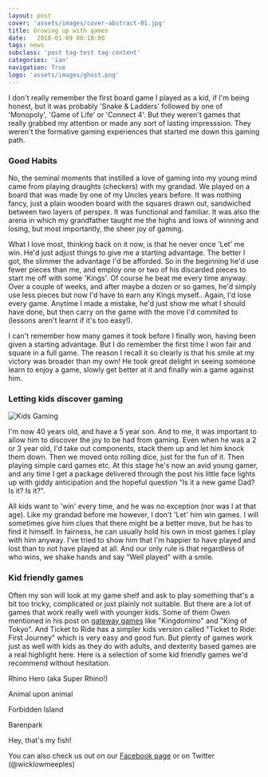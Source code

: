 ```yaml
---
layout: post
cover: 'assets/images/cover-abstract-01.jpg'
title: Growing up with games
date:   2018-01-09 00:18:00
tags: news
subclass: 'post tag-test tag-content'
categories: 'ian'
navigation: True
logo: 'assets/images/ghost.png'
---
```




I don't really remember the first board game I played as a kid, if I'm being honest, but it was probably 'Snake & Ladders' followed by one of 'Monopoly', 'Game of Life' or 'Connect 4'. But they weren't games that really grabbed my attention or made any sort of lasting impresssion.  They weren't the formative gaming experiences that started me down this gaming path.

### Good Habits

No, the seminal moments that instilled a love of gaming into my young mind came from playing draughts (checkers) with my grandad.  We played on a board that was made by one of my Uncles years before.  It was nothing fancy, just a plain wooden board with the squares drawn out, sandwiched between two layers of perspex.  It was functional and familiar.  It was also the arena in which my grandfather taught me the highs and lows of winning and losing, but most importantly, the sheer joy of gaming.

What I love most, thinking back on it now,  is that he never once 'Let' me win.  He'd just adjust things to give me a starting advantage.  The better I got, the slimmer the advantage I'd be afforded.  So in the beginning he'd use fewer pieces than me, and employ one or two of his discarded pieces to start me off with some 'Kings'.  Of course he beat me every time anyway.  Over a couple of weeks, and after maybe a dozen or so games, he'd simply use less pieces but now I'd have to earn any Kings myself.. Again, I'd lose every game.  Anytime I made a mistake, he'd just show me what I should have done, but then carry on the game with the move I'd commited to (lessons aren't learnt if it's too easy!).

I can't remember how many games it took before I finally won, having been given a starting advantage.  But I do remember the first time I won fair and square in a full game.  The reason I recall it so clearly is that his smile at my victory was broader than my own!  He took great delight in seeing someone learn to enjoy a game, slowly get better at it and finally win a game against him.

### Letting kids discover gaming

![Kids Gaming](http://www.wicklowmeeples.com/assets/images/Kids-Gaming.jpg)

I'm now 40 years old, and have a 5 year son.  And to me, it was important to allow him to discover the joy to be had from gaming.  Even when he was a 2 or 3 year old, I'd take out components, stack them up and let him knock them down.  Then we moved onto rolling dice, just for the fun of it.  Then playing simple card games etc.  At this stage he's now an avid young gamer, and any time I get a package delivered through the post his little face lights up with giddy anticipation and the hopeful question "Is it a new game Dad? Is it? Is it?".  

All kids want to 'win' every time, and he was no exception (nor was I at that age).  Like my grandad before me however, I don't 'Let' him win games.  I will sometimes give him clues that there might be a better move, but he has to find it himself.  In fairness, he can usually hold his own in most games I play with him anyway.  I've tried to show him that I'm happier to have played and lost than to not have played at all.  And our only rule is that regardless of who wins, we shake hands and say "Well played" with a smile.

### Kid friendly games

Often my son will look at my game shelf and ask to play something that's a bit too tricky, complicated or just plainly not suitable.  But there are a lot of games that work really well with younger kids.  Some of them Owen mentioned in his post on [gateway games](http://www.wicklowmeeples.com/beyond-monopoly-gateway) like "Kingdomino" and "King of Tokyo".  And Ticket to Ride has a simpler kids version called "Ticket to Ride: First Journey" which is very easy and good fun.  But plenty of games work just as well with kids as they do with adults, and dexterity based games are a real highlight here.  Here is a selection of some kid friendly games we'd recommend without hesitation.

Rhino Hero (aka Super Rhino!)

Animal upon animal

Forbidden Island

Barenpark

Hey, that's my fish!



You can also check us out on our [Facebook page](http://facebook.com/wicklowmeeples) or on Twitter (@wicklowmeeples)

